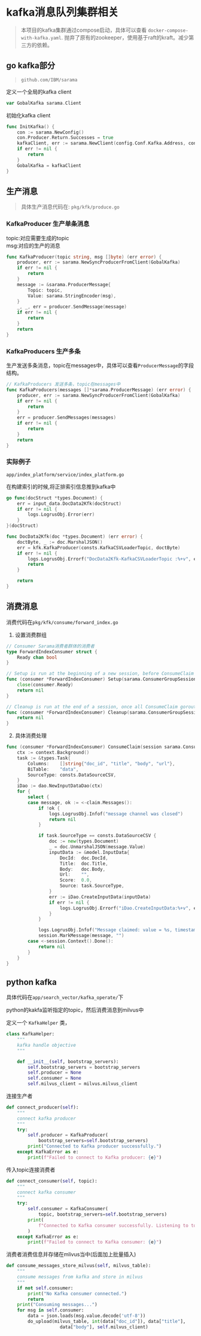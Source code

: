# kafka消息队列集群相关

> 本项目的kafka集群通过compose启动，具体可以查看 `docker-compose-with-kafka.yaml`. 
> 抛弃了原有的zookeeper，使用基于raft的kraft。减少第三方的依赖。

## go kafka部分

> `github.com/IBM/sarama`

定义一个全局的kafka client

```go
var GobalKafka sarama.Client
```

初始化kafka client

```go
func InitKafka() {
	con := sarama.NewConfig()
	con.Producer.Return.Successes = true
	kafkaClient, err := sarama.NewClient(config.Conf.Kafka.Address, con)
	if err != nil {
		return
	}
	GobalKafka = kafkaClient
}
```

## 生产消息

> 具体生产消息代码在: `pkg/kfk/produce.go`

### KafkaProducer 生产单条消息

topic:对应需要生成的topic \
msg:对应的生产的消息

```go
func KafkaProducer(topic string, msg []byte) (err error) {
	producer, err := sarama.NewSyncProducerFromClient(GobalKafka)
	if err != nil {
		return
	}
	message := &sarama.ProducerMessage{
		Topic: topic,
		Value: sarama.StringEncoder(msg),
	}
	_, _, err = producer.SendMessage(message)
	if err != nil {
		return
	}
	return
}
```

### KafkaProducers 生产多条

生产发送多条消息，topic在messages中，具体可以查看`ProducerMessage`的字段结构。

```go
// KafkaProducers 发送多条，topic在messages中
func KafkaProducers(messages []*sarama.ProducerMessage) (err error) {
	producer, err := sarama.NewSyncProducerFromClient(GobalKafka)
	if err != nil {
		return
	}
	err = producer.SendMessages(messages)
	if err != nil {
		return
	}
	return
}
```

### 实际例子

`app/index_platform/service/index_platform.go`

在构建索引的时候,将正排索引信息推到kafka中

```go
go func(docStruct *types.Document) {
    err = input_data.DocData2Kfk(docStruct)
    if err != nil {
        logs.LogrusObj.Error(err)
    }
}(docStruct)
```


```go
func DocData2Kfk(doc *types.Document) (err error) {
	doctByte, _ := doc.MarshalJSON()
	err = kfk.KafkaProducer(consts.KafkaCSVLoaderTopic, doctByte)
	if err != nil {
		logs.LogrusObj.Errorf("DocData2Kfk-KafkaCSVLoaderTopic :%+v", err)
		return
	}

	return
}
```

## 消费消息

消费代码在`pkg/kfk/consume/forward_index.go`

1. 设置消费群组

```go
// Consumer Sarama消费者群体的消费者
type ForwardIndexConsumer struct {
	Ready chan bool
}

// Setup is run at the beginning of a new session, before ConsumeClaim
func (consumer *ForwardIndexConsumer) Setup(sarama.ConsumerGroupSession) error {
	close(consumer.Ready)
	return nil
}

// Cleanup is run at the end of a session, once all ConsumeClaim goroutines have exited
func (consumer *ForwardIndexConsumer) Cleanup(sarama.ConsumerGroupSession) error {
	return nil
}
```

2. 具体消费处理

```go
func (consumer *ForwardIndexConsumer) ConsumeClaim(session sarama.ConsumerGroupSession, claim sarama.ConsumerGroupClaim) error {
	ctx := context.Background()
	task := &types.Task{
		Columns:    []string{"doc_id", "title", "body", "url"},
		BiTable:    "data",
		SourceType: consts.DataSourceCSV,
	}
	iDao := dao.NewInputDataDao(ctx)
	for {
		select {
		case message, ok := <-claim.Messages():
			if !ok {
				logs.LogrusObj.Infof("message channel was closed")
				return nil
			}

			if task.SourceType == consts.DataSourceCSV {
				doc := new(types.Document)
				_ = doc.UnmarshalJSON(message.Value)
				inputData := &model.InputData{
					DocId:  doc.DocId,
					Title:  doc.Title,
					Body:   doc.Body,
					Url:    "",
					Score:  0.0,
					Source: task.SourceType,
				}
				err := iDao.CreateInputData(inputData)
				if err != nil {
					logs.LogrusObj.Errorf("iDao.CreateInputData:%+v", err)
				}
			}

			logs.LogrusObj.Infof("Message claimed: value = %s, timestamp = %v, topic = %s", string(message.Value), message.Timestamp, message.Topic)
			session.MarkMessage(message, "")
		case <-session.Context().Done():
			return nil
		}
	}
}
```

## python kafka

具体代码在`app/search_vector/kafka_operate/`下

python的kakfa监听指定的topic，然后消费消息到milvus中

定义一个 `KafkaHelper` 类，

```python
class KafkaHelper:
    """
    kafka handle objective
    """

    def __init__(self, bootstrap_servers):
        self.bootstrap_servers = bootstrap_servers
        self.producer = None
        self.consumer = None
        self.milvus_client = milvus.milvus_client
```

连接生产者

```python
def connect_producer(self):
	"""
	connect kafka producer
	"""
	try:
		self.producer = KafkaProducer(
			bootstrap_servers=self.bootstrap_servers)
		print("Connected to Kafka producer successfully.")
	except KafkaError as e:
		print(f"Failed to connect to Kafka producer: {e}")
```

传入topic连接消费者

```python
def connect_consumer(self, topic):
	"""
	connect kafka consumer
	"""
	try:
		self.consumer = KafkaConsumer(
			topic, bootstrap_servers=self.bootstrap_servers)
		print(
			f"Connected to Kafka consumer successfully. Listening to topic: {topic}"
		)
	except KafkaError as e:
		print(f"Failed to connect to Kafka consumer: {e}")
```

消费者消费信息并存储在mlivus当中(后面加上批量插入)

```python
def consume_messages_store_milvus(self, milvus_table):
	"""
	consume messages from kafka and store in milvus
	"""
	if not self.consumer:
		print("No Kafka consumer connected.")
		return
	print("Consuming messages...")
	for msg in self.consumer:
		data = json.loads(msg.value.decode('utf-8'))
		do_upload(milvus_table, int(data["doc_id"]), data["title"],
					data["body"], self.milvus_client)
```
